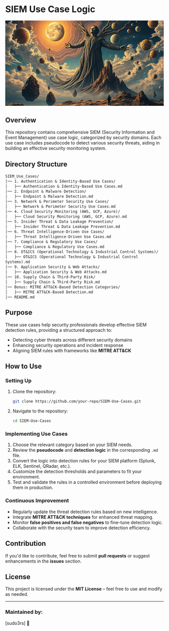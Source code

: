 
# SIEM Use Case Logic
![Project Screenshot](https://github.com/Masriyan/uclsoc_code/blob/main/images/imageheader.jpeg)
## Overview
This repository contains comprehensive SIEM (Security Information and Event Management) use case logic, categorized by security domains. Each use case includes pseudocode to detect various security threats, aiding in building an effective security monitoring system.

## Directory Structure
```
SIEM_Use_Cases/
│── 1. Authentication & Identity-Based Use Cases/
│   ├── Authentication & Identity-Based Use Cases.md
│── 2. Endpoint & Malware Detection/
│   ├── Endpoint & Malware Detection.md
│── 3. Network & Perimeter Security Use Cases/
│   ├── Network & Perimeter Security Use Cases.md
│── 4. Cloud Security Monitoring (AWS, GCP, Azure)/
│   ├── Cloud Security Monitoring (AWS, GCP, Azure).md
│── 5. Insider Threat & Data Leakage Prevention/
│   ├── Insider Threat & Data Leakage Prevention.md
│── 6. Threat Intelligence-Driven Use Cases/
│   ├── Threat Intelligence-Driven Use Cases.md
│── 7. Compliance & Regulatory Use Cases/
│   ├── Compliance & Regulatory Use Cases.md
│── 8. OT&ICS (Operational Technology & Industrial Control Systems)/
│   ├── OT&ICS (Operational Technology & Industrial Control Systems).md
│── 9. Application Security & Web Attacks/
│   ├── Application Security & Web Attacks.md
│── 10. Supply Chain & Third-Party Risk/
│   ├── Supply Chain & Third-Party Risk.md
│── Bonus: MITRE ATT&CK-Based Detection Categories/
│   ├── MITRE ATT&CK-Based Detection.md
│── README.md
```

## Purpose
These use cases help security professionals develop effective SIEM detection rules, providing a structured approach to:
- Detecting cyber threats across different security domains
- Enhancing security operations and incident response
- Aligning SIEM rules with frameworks like **MITRE ATT&CK**

## How to Use
### Setting Up
1. Clone the repository:
   ```bash
   git clone https://github.com/your-repo/SIEM-Use-Cases.git
   ```
2. Navigate to the repository:
   ```bash
   cd SIEM-Use-Cases
   ```

### Implementing Use Cases
1. Choose the relevant category based on your SIEM needs.
2. Review the **pseudocode** and **detection logic** in the corresponding `.md` file.
3. Convert the logic into detection rules for your SIEM platform (Splunk, ELK, Sentinel, QRadar, etc.).
4. Customize the detection thresholds and parameters to fit your environment.
5. Test and validate the rules in a controlled environment before deploying them in production.

### Continuous Improvement
- Regularly update the threat detection rules based on new intelligence.
- Integrate **MITRE ATT&CK techniques** for enhanced threat mapping.
- Monitor **false positives and false negatives** to fine-tune detection logic.
- Collaborate with the security team to improve detection efficiency.

## Contribution
If you'd like to contribute, feel free to submit **pull requests** or suggest enhancements in the **issues** section.

## License
This project is licensed under the **MIT License** – feel free to use and modify as needed.

---
### Maintained by:
[sudo3rs] 🚀

